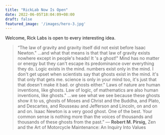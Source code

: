 ```yaml
---
title: "RickLab Now Is Open"
date: 2022-06-05T18:04:09+08:00
draft: false
featured_image: '/images/hero-3.jpg'
---
```


Welcome, Rick Labs is open to every interesting idea. 

> “The law of gravity and gravity itself did not exist before Isaac Newton." ...and what that means is that that law of gravity exists nowhere except in people's heads! It 's a ghost!"
> Mind has no matter or energy but they can't escape its predominance over everything they do. Logic exists in the mind. numbers exist only in the mind. I don't get upset when scientists say that ghosts exist in the mind. it's that only that gets me. science is only in your mind too, it's just that that doesn't make it bad. or ghosts either."
> Laws of nature are human inventions, like ghosts. Law of logic, of mathematics are also human inventions, like ghosts."
> ...we see what we see because these ghosts show it to us, ghosts of Moses and Christ and the Buddha, and Plato, and Descartes, and Rousseau and Jefferson and Lincoln, on and on and on. Isaac Newton is a very good ghost. One of the best. Your common sense is nothing more than the voices of thousands and thousands of these ghosts from the past.”
> ― **Robert M. Pirsig,**  Zen and the Art of Motorcycle Maintenance: An Inquiry Into Values

